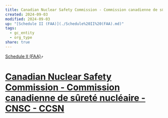 ```yaml
---
title: Canadian Nuclear Safety Commission - Commission canadienne de sûreté nucléaire - CNSC - CCSN
created: 2024-09-03
modified: 2024-09-03
up: "[Schedule II (FAA)](./Schedule%20II%20(FAA).md)"
tags:
  - gc_entity
  - org_type
share: true
---
```

[Schedule II (FAA)](./Schedule%20II%20(FAA).md)⤴️
# [Canadian Nuclear Safety Commission - Commission canadienne de sûreté nucléaire - CNSC - CCSN](Canadian%20Nuclear%20Safety%20Commission%20-%20Commission%20canadienne%20de%20s%C3%BBret%C3%A9%20nucl%C3%A9aire%20-%20CNSC%20-%20CCSN.md)
